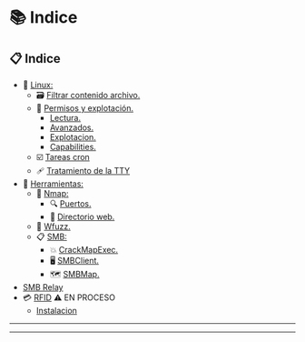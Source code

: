 # 📚 Indice

## 📋 Indice

* 📜 [Linux:](https://github.com/w0lfst/Apuntes/tree/main/Linux)
  * 🗃️ [Filtrar contenido archivo.](inicio/linux/filtrar-contenido-archivo.md#filtrar-contenido-arhivo)
  * 🔐 [Permisos y explotación.](inicio/linux/permisos.md#lectura-de-permisos)
    * [Lectura.](inicio/linux/permisos.md#lectura-de-permisos)
    * [Avanzados.](inicio/linux/permisos.md#permisos-avanzados)
    * [Explotacion.](inicio/linux/permisos.md#explotación-permisos-suid)
    * [Capabilities.](inicio/linux/permisos.md#capabilities)
  * ☑️ [Tareas cron](inicio/linux/tareas-cron.md#️-proximamente)
  * 🩹 [Tratamiento de la TTY](inicio/linux/tty.md#tratamiento-de-la-tty)
* 🧰 [Herramientas:](https://github.com/w0lfst/Apuntes-Hacking-Etico/tree/main/Herramientas)
  * 👀 [Nmap:](https://github.com/w0lfst/Apuntes-Hacking-Etico/tree/main/Herramientas/nmap)
    * 🔍 [Puertos.](inicio/herramientas/nmap/escaneo-de-puertos.md#escanear-puertos)
    * 📂 [Directorio web.](inicio/herramientas/nmap/escaneo-directorio-web.md#directorio-web)
  * 🐙 [Wfuzz.](inicio/herramientas/wfuzz.md#wfuzz)
  * 📋 [SMB:](https://github.com/w0lfst/Apuntes/tree/main/Samba)
    * 💥 [CrackMapExec.](https://github.com/w0lfst/Apuntes/blob/main/Samba/CrackMapExec.md#crackmapexec-o-cme-)
    * 🖥️ [SMBClient.](https://github.com/w0lfst/Apuntes/blob/main/Samba/SMBClient.md#smbclient)
    * 🗺️ [SMBMap.](https://github.com/w0lfst/Apuntes/blob/main/Samba/SMBMap.md#smbmap)
* [SMB Relay](inicio/smb-relay-tipico.md#smb-relay-tipico)
* 💳 [RFID](https://github.com/w0lfst/Apuntes-Hacking-Etico/tree/main/RFID) ⚠️ EN PROCESO
  * [Instalacion](inicio/rfid/proxmark.md#️-en-proceso)

***

***
